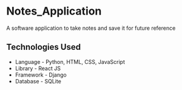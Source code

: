 # Notes_Application
A software application to take notes and save it for future reference

## Technologies Used
- Language - Python, HTML, CSS, JavaScript
- Library - React JS
- Framework - Django
- Database - SQLite
